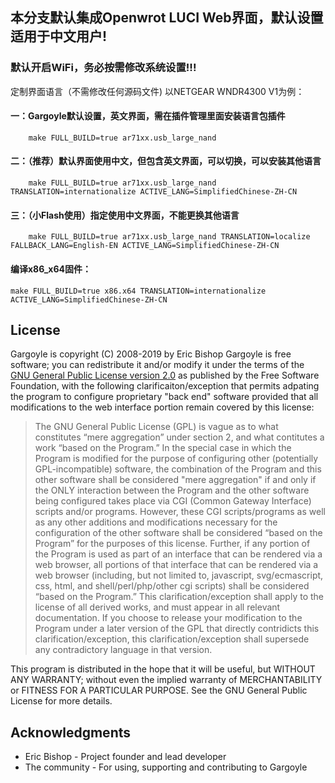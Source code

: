 ## 本分支默认集成Openwrot LUCI Web界面，默认设置适用于中文用户!
### 默认开启WiFi，务必按需修改系统设置!!!

定制界面语言（不需修改任何源码文件)  以NETGEAR WNDR4300 V1为例：  
#### 一：Gargoyle默认设置，英文界面，需在插件管理里面安装语言包插件
        make FULL_BUILD=true ar71xx.usb_large_nand  
#### 二：（推荐）默认界面使用中文，但包含英文界面，可以切换，可以安装其他语言
        make FULL_BUILD=true ar71xx.usb_large_nand TRANSLATION=internationalize ACTIVE_LANG=SimplifiedChinese-ZH-CN  
#### 三：（小Flash使用）指定使用中文界面，不能更换其他语言
        make FULL_BUILD=true ar71xx.usb_large_nand TRANSLATION=localize FALLBACK_LANG=English-EN ACTIVE_LANG=SimplifiedChinese-ZH-CN  

#### 编译x86_x64固件：
    make FULL_BUILD=true x86.x64 TRANSLATION=internationalize ACTIVE_LANG=SimplifiedChinese-ZH-CN





## License

Gargoyle is copyright (C) 2008-2019 by Eric Bishop
Gargoyle is free software; you can redistribute it and/or modify it under the terms of the [GNU General Public License version 2.0](http://www.gnu.org/licenses/gpl-2.0.html) as published by the Free Software Foundation, with the following clarificaiton/exception that permits adpating the program to configure proprietary "back end" software provided that all modifications to the web interface portion remain covered by this license:

> The GNU General Public License (GPL) is vague as to what constitutes “mere aggregation” under section 2, and what contitutes a work “based on the Program.” In the special case in which the Program is modified for the purpose of configuring other (potentially GPL-incompatible) software, the combination of the Program and this other software shall be considered "mere aggregation" if and only if the ONLY interaction between the Program and the other software being configured takes place via CGI (Common Gateway Interface) scripts and/or programs. However, these CGI scripts/programs as well as any other additions and modifications necessary for the configuration of the other software shall be considered “based on the Program” for the purposes of this license. Further, if any portion of the Program is used as part of an interface that can be rendered via a web browser, all portions of that interface that can be rendered via a web browser (including, but not limited to, javascript, svg/ecmascript, css, html, and shell/perl/php/other cgi scripts) shall be considered “based on the Program.”
> This clarification/exception shall apply to the license of all derived works, and must appear in all relevant documentation. If you choose to release your modification to the Program under a later version of the GPL that directly contridicts this clarification/exception, this clarification/exception shall supersede any contradictory language in that version.

This program is distributed in the hope that it will be useful, but WITHOUT ANY WARRANTY; without even the implied warranty of MERCHANTABILITY or FITNESS FOR A PARTICULAR PURPOSE. See the GNU General Public License for more details.

## Acknowledgments

* Eric Bishop - Project founder and lead developer
* The community - For using, supporting and contributing to Gargoyle
